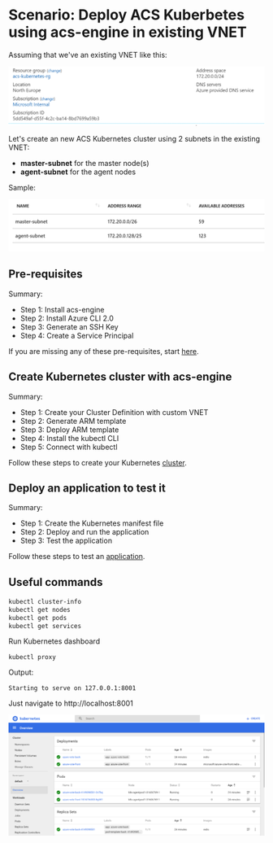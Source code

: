 # Scenario: Deploy ACS Kuberbetes using acs-engine in existing VNET


Assuming that we've an existing VNET like this:

![Existing VNET](./media/vnet-01.png)

Let's create an new ACS Kubernetes cluster using 2 subnets in the existing VNET:
- **master-subnet** for the master node(s)
- **agent-subnet** for the agent nodes

Sample:

![Subnets](./media/vnet-02.png)


## Pre-requisites

Summary:
- Step 1: Install acs-engine
- Step 2: Install Azure CLI 2.0
- Step 3: Generate an SSH Key
- Step 4: Create a Service Principal

If you are missing any of these pre-requisites, start [here](./prerequisites.md).


## Create Kubernetes cluster with acs-engine

Summary:
- Step 1: Create your Cluster Definition with custom VNET
- Step 2: Generate ARM template
- Step 3: Deploy ARM template
- Step 4: Install the kubectl CLI
- Step 5: Connect with kubectl

Follow these steps to create your Kubernetes [cluster](./create-k8s-cluster.md).


## Deploy an application to test it

Summary:
- Step 1: Create the Kubernetes manifest file
- Step 2: Deploy and run the application
- Step 3: Test the application

Follow these steps to test an [application](./test-application.md).


## Useful commands

```shell
kubectl cluster-info
kubectl get nodes
kubectl get pods
kubectl get services
```

Run Kubernetes dashboard

```shell
kubectl proxy
```

Output:

```shell
Starting to serve on 127.0.0.1:8001
```

Just navigate to http://localhost:8001

![Dashboard](./media/dashboard-01.png)
